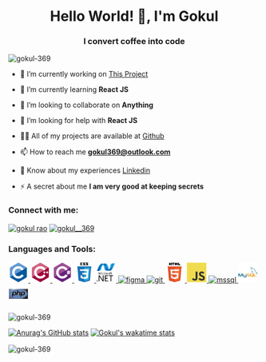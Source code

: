 <h1 align="center">Hello World! 👋, I'm Gokul</h1>
<h3 align="center">I convert coffee into code</h3>

<p align="left"> <img src="https://komarev.com/ghpvc/?username=gokul-369&label=Profile%20views&color=0e75b6&style=flat" alt="gokul-369" /> </p>

- 🔭 I’m currently working on [This Project](https://github.com/gokul-369/Blood-Donor-Portal)

- 🌱 I’m currently learning **React JS**

- 👯 I’m looking to collaborate on **Anything**

- 🤝 I’m looking for help with **React JS**

- 👨‍💻 All of my projects are available at [Github](https://github.com/gokul-369)

- 📫 How to reach me **gokul369@outlook.com**

- 📄 Know about my experiences [Linkedin](https://www.linkedin.com/in/gokul-rao-40773a1b6/)

- ⚡ A secret about me **I am very good at keeping secrets**

<h3 align="left">Connect with me:</h3>
<p align="left">
<a href="https://linkedin.com/in/gokul rao" target="blank"><img align="center" src="https://raw.githubusercontent.com/rahuldkjain/github-profile-readme-generator/master/src/images/icons/Social/linked-in-alt.svg" alt="gokul rao" height="30" width="40" /></a>
<a href="https://instagram.com/gokul__369" target="blank"><img align="center" src="https://raw.githubusercontent.com/rahuldkjain/github-profile-readme-generator/master/src/images/icons/Social/instagram.svg" alt="gokul__369" height="30" width="40" /></a>
</p>

<h3 align="left">Languages and Tools:</h3>
<p align="left"> <a href="https://www.cprogramming.com/" target="_blank"> <img src="https://raw.githubusercontent.com/devicons/devicon/master/icons/c/c-original.svg" alt="c" width="40" height="40"/> </a> <a href="https://www.w3schools.com/cpp/" target="_blank"> <img src="https://raw.githubusercontent.com/devicons/devicon/master/icons/cplusplus/cplusplus-original.svg" alt="cplusplus" width="40" height="40"/> </a> <a href="https://www.w3schools.com/cs/" target="_blank"> <img src="https://raw.githubusercontent.com/devicons/devicon/master/icons/csharp/csharp-original.svg" alt="csharp" width="40" height="40"/> </a> <a href="https://www.w3schools.com/css/" target="_blank"> <img src="https://raw.githubusercontent.com/devicons/devicon/master/icons/css3/css3-original-wordmark.svg" alt="css3" width="40" height="40"/> </a> <a href="https://dotnet.microsoft.com/" target="_blank"> <img src="https://raw.githubusercontent.com/devicons/devicon/master/icons/dot-net/dot-net-original-wordmark.svg" alt="dotnet" width="40" height="40"/> </a> <a href="https://www.figma.com/" target="_blank"> <img src="https://www.vectorlogo.zone/logos/figma/figma-icon.svg" alt="figma" width="40" height="40"/> </a> <a href="https://git-scm.com/" target="_blank"> <img src="https://www.vectorlogo.zone/logos/git-scm/git-scm-icon.svg" alt="git" width="40" height="40"/> </a> <a href="https://www.w3.org/html/" target="_blank"> <img src="https://raw.githubusercontent.com/devicons/devicon/master/icons/html5/html5-original-wordmark.svg" alt="html5" width="40" height="40"/> </a> <a href="https://developer.mozilla.org/en-US/docs/Web/JavaScript" target="_blank"> <img src="https://raw.githubusercontent.com/devicons/devicon/master/icons/javascript/javascript-original.svg" alt="javascript" width="40" height="40"/> </a> <a href="https://www.microsoft.com/en-us/sql-server" target="_blank"> <img src="https://www.svgrepo.com/show/303229/microsoft-sql-server-logo.svg" alt="mssql" width="40" height="40"/> </a> <a href="https://www.mysql.com/" target="_blank"> <img src="https://raw.githubusercontent.com/devicons/devicon/master/icons/mysql/mysql-original-wordmark.svg" alt="mysql" width="40" height="40"/> </a> <a href="https://www.php.net" target="_blank"> <img src="https://raw.githubusercontent.com/devicons/devicon/master/icons/php/php-original.svg" alt="php" width="40" height="40"/> </a></p>

<p><img align="center" src="https://github-readme-stats.vercel.app/api/top-langs?username=gokul-369&langs_count=8&show_icons=true&locale=en&layout=compact" alt="gokul-369" /></p>
 
 [![Anurag's GitHub stats](https://github-readme-stats.vercel.app/api?username=gokul-369&show_icons=true&count_private=true)](https://github.com/anuraghazra/github-readme-stats)
 [![Gokul's wakatime stats](https://github-readme-stats.vercel.app/api/wakatime?username=Gokul_369&v=2&layout=compact)](https://github.com/anuraghazra/github-readme-stats)
 <p><img align="center" src="https://github-readme-streak-stats.herokuapp.com/?user=gokul-369&" alt="gokul-369" /></p>
 



